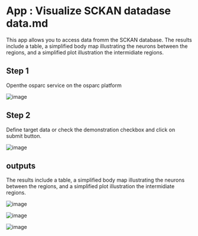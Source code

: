 # App : Visualize SCKAN datadase data.md
This app allows you to access data fromm the SCKAN database.
The results include a table, a simplified body map illustrating the neurons between the regions, and a simplified plot illustration the intermidiate regions.

## Step 1
Openthe osparc service on the osparc platform 

![image](https://github.com/user-attachments/assets/d8a3d4cd-4c5e-4256-8b13-6726b061414b)

## Step 2 

Define target data or check the demonstration checkbox  and click on submit button. 

![image](https://github.com/user-attachments/assets/c587374b-5a2a-4f91-a8bc-e165daa88632)

## outputs
The results include a table, a simplified body map illustrating the neurons between the regions, and a simplified plot illustration the intermidiate regions.

![image](https://github.com/user-attachments/assets/33b4d11f-6adb-481b-9cdc-5468fb4e3a3f)

![image](https://github.com/user-attachments/assets/b3546ed4-3eb0-4baa-ad60-027dad5d0e77)

![image](https://github.com/user-attachments/assets/384f9e1c-022d-4228-9748-271194fc9000)


